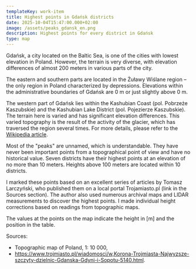 ```yaml
---
templateKey: work-item
title: Highest points in Gdańsk districts
date: 2025-10-04T15:47:00.000+02:00
image: /assets/peaks_gdansk_en.png
description: Highest points for every district in Gdańsk
type: map
---
```

Gdańsk, a city located on the Baltic Sea, is one of the cities with lowest elevation in Poland. However, the terrain is very diverse, with elevation differences of almost 200 meters in various parts of the city.

The eastern and southern parts are located in the Żuławy Wiślane region – the only region in Poland characterized by depressions. Elevations within the administrative boundaries of Gdańsk are 0 m or just slightly above 0 m.

The western part of Gdańsk lies within the Kashubian Coast (pol. Pobrzeże Kaszubskie) and the Kashubian Lake District (pol. Pojezierze Kaszubskie). The terrain here is varied and has significant elevation differences. This varied topography is the result of the activity of the glacier, which has traversed the region several times. For more details, please refer to the  <a href="https://en.wikipedia.org/wiki/Weichselian_glaciation" target="_blank">Wikipedia article</a>.

Most of the "peaks" are unnamed, which is understandable. They have never been important points from a topographical point of view and have no historical value. Seven districts have their highest points at an elevation of no more than 10 meters. Heights above 100 meters are located within 10 districts.

I marked these points based on an excellent series of articles by Tomasz Larczyński, who published them on a local portal Trojamiasto.pl (link in the Sources section). The author also used numerous archival maps and LIDAR measurements to discover the highest points. I made individual height corrections based on readings from topographic maps.

The values ​​at the points on the map indicate the height in [m] and the position in the table.

Sources:
- Topographic map of Poland, 1: 10 000,
- https://www.trojmiasto.pl/wiadomosci/w,Korona-Trojmiasta-Najwyzsze-szczyty-dzielnic-Gdanska-Gdyni-i-Sopotu-5140.html.
